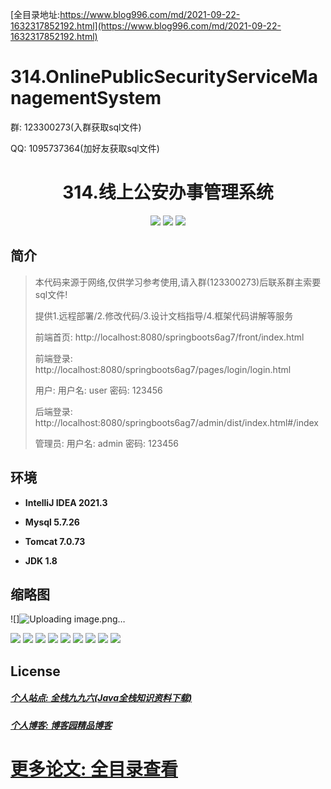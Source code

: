 [全目录地址:https://www.blog996.com/md/2021-09-22-1632317852192.html](https://www.blog996.com/md/2021-09-22-1632317852192.html)

# 314.OnlinePublicSecurityServiceManagementSystem

<p>群: 123300273(入群获取sql文件)</p>
<p>QQ: 1095737364(加好友获取sql文件)</p>

<p><h1 align="center">314.线上公安办事管理系统</h1></p>


<p align="center">
	<img src="https://img.shields.io/badge/jdk-1.8-orange.svg"/>
    <img src="https://img.shields.io/badge/springBoot-5.x-lightgrey.svg"/>
    <img src="https://img.shields.io/badge/vue-3.x-blue.svg"/>
</p>

## 简介

> 本代码来源于网络,仅供学习参考使用,请入群(123300273)后联系群主索要sql文件!
>
> 提供1.远程部署/2.修改代码/3.设计文档指导/4.框架代码讲解等服务
>
> 前端首页: http://localhost:8080/springboots6ag7/front/index.html
>
> 前端登录: http://localhost:8080/springboots6ag7/pages/login/login.html
>
> 用户: 用户名: user 密码: 123456
>
> 后端登录: http://localhost:8080/springboots6ag7/admin/dist/index.html#/index
>
> 管理员: 用户名: admin 密码: 123456



## 环境

- <b>IntelliJ IDEA 2021.3</b>

- <b>Mysql 5.7.26</b>

- <b>Tomcat 7.0.73</b>

- <b>JDK 1.8</b>

## 缩略图

![]![Uploading image.png…]()

![](https://img2023.cnblogs.com/blog/588112/202312/588112-20231221090133188-2132019675.png)
![](https://img2023.cnblogs.com/blog/588112/202312/588112-20231221090137663-711687359.png)
![](https://img2023.cnblogs.com/blog/588112/202312/588112-20231221090141719-272367649.png)
![](https://img2023.cnblogs.com/blog/588112/202312/588112-20231221090145937-1687602643.png)
![](https://img2023.cnblogs.com/blog/588112/202312/588112-20231221090149884-1775174876.png)
![](https://img2023.cnblogs.com/blog/588112/202312/588112-20231221090153791-45904076.png)
![](https://img2023.cnblogs.com/blog/588112/202312/588112-20231221090158879-592653262.png)
![](https://img2023.cnblogs.com/blog/588112/202312/588112-20231221090202874-1016218027.png)
![](https://img2023.cnblogs.com/blog/588112/202312/588112-20231221090206661-570909121.png)



## License

##### [个人站点: 全栈九九六(Java全栈知识资料下载)](https://www.blog996.com/)

##### [个人博客: 博客园精品博客](https://www.cnblogs.com/yysbolg/)

# [更多论文: 全目录查看](https://www.blog996.com/md/2021-09-22-1632317852192.html)
